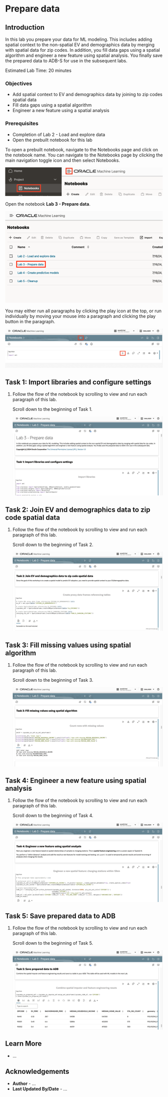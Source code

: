 # Prepare data

## Introduction

In this lab you prepare your data for ML modeling. This includes adding spatial context to the non-spatial EV and demographics data by merging with spatial data for zip codes. In addition, you fill data gaps using a spatial algorithm and engineer a new feature using spatial analysis. You finally save the prepared data to ADB-S for use in the subsequent labs.

Estimated Lab Time: 20 minutes

### Objectives

* Add spatial context to EV and demographics data by joining to zip codes spatial data
* Fill data gaps using a spatial algorithm
* Engineer a new feature using a spatial analysis

### Prerequisites

* Completion of Lab 2 - Load and explore data
* Open the prebuilt notebook for this lab

To open a prebuilt notebook, navigate to the Notebooks page and click on the notebook name. You can navigate to the Notebooks page by clicking the main navigation toggle icon and then select Notebooks.

   ![Navigate to Notebooks page](images/notebooks-nav.png)

Open the notebook **Lab 3 - Prepare data**.

   ![Navigate to Notebooks page](images/lab-3-notebook.png)

You may either run all paragraphs by clicking the play icon at the top, or run individually by moving your mouse into a paragraph and clicking the play button in the paragraph.

   ![Run options](images/run-options.png)  


## Task 1: Import libraries and configure settings

1. Follow the flow of the notebook by scrolling to view and run each paragraph of this lab.

   Scroll down to the beginning of Task 1.

   ![Lab 2 Task 1](images/lab3-task1.png)  

## Task 2: Join EV and demographics data to zip code spatial data

1. Follow the flow of the notebook by scrolling to view and run each paragraph of this lab.

   Scroll down to the beginning of Task 2.

   ![Lab 2 Task 1](images/lab3-task2.png) 
   
## Task 3: Fill missing values using spatial algorithm

1. Follow the flow of the notebook by scrolling to view and run each paragraph of this lab.

   Scroll down to the beginning of Task 3.

   ![Lab 2 Task 1](images/lab3-task3.png) 

## Task 4: Engineer a new feature using spatial analysis

1. Follow the flow of the notebook by scrolling to view and run each paragraph of this lab.

   Scroll down to the beginning of Task 4.

   ![Lab 2 Task 1](images/lab3-task4.png) 

## Task 5: Save prepared data to ADB

1. Follow the flow of the notebook by scrolling to view and run each paragraph of this lab.

   Scroll down to the beginning of Task 5.

   ![Lab 2 Task 1](images/lab3-task5.png) 


## Learn More

* ...

## Acknowledgements

* **Author** - ...
* **Last Updated By/Date**  - ...
